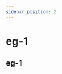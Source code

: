 ```yaml
---
sidebar_position: 2
---
```


# eg-1

<head>
  <meta name="keywords" content="eg-1"/>
</head>

## eg-1
